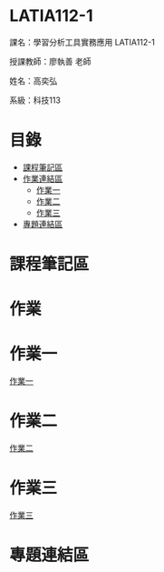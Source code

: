 # LATIA112-1

課名：學習分析工具實務應用 LATIA112-1

授課教師：廖執善 老師

姓名：高奕弘

系級：科技113

# 目錄

- [課程筆記區](#課程筆記區)
- [作業連結區](#作業)
  - [作業一](#作業一)
  - [作業二](#作業二)
  - [作業三](#作業三)
- [專題連結區](#專題連結區)

# 課程筆記區


# 作業


# 作業一
  [作業一](https://github.com/kw404/LATIA112-1/blob/main/HW1/HW-1.ipynb)

# 作業二
  [作業二](https://github.com/kw404/LATIA112-1/tree/main/HW2)
# 作業三
  [作業三](https://github.com/kw404/LATIA112-1/blob/main/HW3)

# 專題連結區